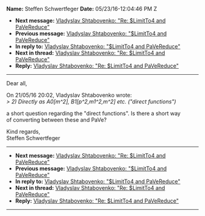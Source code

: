 **Name:** Steffen Schwertfeger
**Date:** 05/23/16-12:04:46 PM Z

  - **Next message:** [Vladyslav Shtabovenko: "Re: $LimitTo4 and
    PaVeReduce"](1079.html)
  - **Previous message:** [Vladyslav Shtabovenko: "$LimitTo4 and
    PaVeReduce"](1077.html)
  - **In reply to:** [Vladyslav Shtabovenko: "$LimitTo4 and
    PaVeReduce"](1077.html)
  - **Next in thread:** [Vladyslav Shtabovenko: "Re: $LimitTo4 and
    PaVeReduce"](1079.html)
  - **Reply:** [Vladyslav Shtabovenko: "Re: $LimitTo4 and
    PaVeReduce"](1079.html)

-----

Dear all,  

On 21/05/16 20:02, Vladyslav Shtabovenko wrote:  
*\> 2) Directly as A0[m^2], B1[p^2,m1^2,m^2] etc.
("direct functions")*  

a short question regarding the "direct functions". Is there a short
way  
of converting between these and PaVe?  

Kind regards,  
Steffen Schwertfeger  

-----

  - **Next message:** [Vladyslav Shtabovenko: "Re: $LimitTo4 and
    PaVeReduce"](1079.html)
  - **Previous message:** [Vladyslav Shtabovenko: "$LimitTo4 and
    PaVeReduce"](1077.html)
  - **In reply to:** [Vladyslav Shtabovenko: "$LimitTo4 and
    PaVeReduce"](1077.html)
  - **Next in thread:** [Vladyslav Shtabovenko: "Re: $LimitTo4 and
    PaVeReduce"](1079.html)
  - **Reply:** [Vladyslav Shtabovenko: "Re: $LimitTo4 and
    PaVeReduce"](1079.html)

-----

